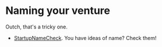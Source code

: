 # Naming your venture

Outch, that's a tricky one.

- [StartupNameCheck](https://startupnamecheck.com/). You have ideas of name? Check them!
